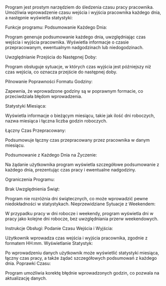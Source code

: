 Program jest prostym narzędziem do śledzenia czasu pracy pracownika. Umożliwia wprowadzenie czasu wejścia i wyjścia pracownika każdego dnia, a następnie wyświetla statystyki:

Funkcje programu:
Podsumowanie Każdego Dnia:

Program generuje podsumowanie każdego dnia, uwzględniając czas wejścia i wyjścia pracownika.
Wyświetla informacje o czasie przepracowanym, ewentualnym nadgodzinach lub niedogodzinach.

Uwzględnianie Przejścia do Następnej Doby:

Program obsługuje sytuacje, w których czas wyjścia jest późniejszy niż czas wejścia, co oznacza przejście do następnej doby.

Pilnowanie Poprawności Formatu Godziny:

Zapewnia, że wprowadzone godziny są w poprawnym formacie, co przeciwdziała błędom wprowadzenia.

Statystyki Miesiąca:

Wyświetla informacje o bieżącym miesiącu, takie jak ilość dni roboczych, nazwa miesiąca i łączna liczba godzin roboczych.

Łączny Czas Przepracowany:

Podsumowuje łączny czas przepracowany przez pracownika w danym miesiącu.

Podsumowanie z Każdego Dnia na Życzenie:

Na żądanie użytkownika program wyświetla szczegółowe podsumowanie z każdego dnia, prezentując czas pracy i ewentualne nadgodziny.

Ograniczenia Programu:

Brak Uwzględnienia Świąt:

Program nie rozróżnia dni świątecznych, co może wprowadzić pewne niedokładności w statystykach.
Nieprzewidziane Sytuacje z Weekendem:

W przypadku pracy w dni robocze i weekendy, program wyświetla dni w pracy jako kolejne dni robocze, bez uwzględniania przerw weekendowych.

Instrukcje Obsługi:
Podanie Czasu Wejścia i Wyjścia:

Użytkownik wprowadza czas wejścia i wyjścia pracownika, zgodnie z formatem HH:mm.
Wyświetlanie Statystyk:

Po wprowadzeniu danych użytkownik może wyświetlić statystyki miesiąca, łączny czas pracy, a także żądać szczegółowych podsumowań z każdego dnia.
Poprawki Czasu:

Program umożliwia korektę błędnie wprowadzonych godzin, co pozwala na aktualizację danych.
